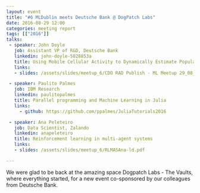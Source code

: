 ```yaml
---
layout: event
title: "#6 MLDublin meets Deutsche Bank @ DogPatch Labs"
date: 2016-08-29 12:00
categories: meeting report
tags: [["2016"]]
talks:
 - speaker: John Doyle
   job: Assistant VP of R&D, Deutsche Bank
   linkedin: john-doyle-5028853a
   title: Using Mobile Cellular Activity to Dynamically Estimate Population
   links:
   - slides: /assets/slides/meetup_6/CDO RAD Publish - ML Meetup 29_08_2016.pdf

 - speaker: Paulito Palmes
   job: IBM Research
   linkedin: paulitopalmes
   title: Parallel programming and Machine Learning in Julia
   links:
     - github: https://github.com/ppalmes/JuliaTutorials2016

 - speaker: Ana Peleteiro
   job: Data Scientist, Zalando
   linkedin: anapeleteiro
   title: Reinforcement learning in multi-agent systems
   links:
   - slides: /assets/slides/meetup_6/RLMASAna-ld.pdf

---
```



We were glad to be back at the amazing space Dogpatch Labs - The Vaults, where everything started, for a new event co-sponsored by our colleagues from Deutsche Bank.
